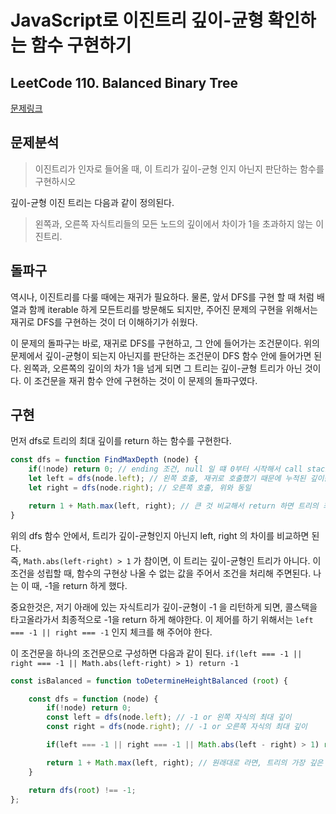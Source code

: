 # JavaScript로 이진트리 깊이-균형 확인하는 함수 구현하기 
## LeetCode 110. Balanced Binary Tree

[문제링크](https://leetcode.com/problems/balanced-binary-tree/)

## 문제분석 
> 이진트리가 인자로 들어올 때, 이 트리가 깊이-균형 인지 아닌지 판단하는 함수를 구현하시오

깊이-균형 이진 트리는 다음과 같이 정의된다.
> 왼쪽과, 오른쪽 자식트리들의 모든 노드의 깊이에서 차이가 1을 초과하지 않는 이진트리. 

## 돌파구
역시나, 이진트리를 다룰 때에는 재귀가 필요하다. 물론, 앞서 DFS를 구현 할 때 처럼 배열과 함께 iterable 하게 모든트리를 방문해도 되지만, 주어진 문제의 구현을 위해서는 재귀로 DFS를 구현하는 것이 더 이해하기가 쉬웠다. 

이 문제의 돌파구는 바로, 재귀로 DFS를 구현하고, 그 안에 들어가는 조건문이다. 위의 문제에서 깊이-균형이 되는지 아닌지를 판단하는 조건문이 DFS 함수 안에 들어가면 된다. 왼쪽과, 오른쪽의 깊이의 차가 1을 넘게 되면 그 트리는 깊이-균형 트리가 아닌 것이다. 이 조건문을 재귀 함수 안에 구현하는 것이 이 문제의 돌파구였다. 

## 구현
먼저 dfs로 트리의 최대 깊이를 return 하는 함수를 구현한다. 

```javascript
const dfs = function FindMaxDepth (node) {
    if(!node) return 0; // ending 조건, null 일 떄 0부터 시작해서 call stack 을 타고 올라가면서 깊이가 쌓인다. 
    let left = dfs(node.left); // 왼쪽 호출, 재귀로 호출했기 때문에 누적된 깊이값이 return 된다.
    let right = dfs(node.right); // 오른쪽 호출, 위와 동일

    return 1 + Math.max(left, right); // 큰 것 비교해서 return 하면 트리의 최대 깊이를 알 수 있다.
}
```

위의 dfs 함수 안에서, 트리가 깊이-균형인지 아닌지 left, right 의 차이를 비교하면 된다.  
즉, `Math.abs(left-right) > 1` 가 참이면, 이 트리는 깊이-균형인 트리가 아니다. 이 조건을 성립할 때, 함수의 구현상 나올 수 없는 값을 주어서 조건을 처리해 주면된다. 나는 이 때, -1을 return 하게 했다.

중요한것은, 저기 아래에 있는 자식트리가 깊이-균형이 -1 을 리턴하게 되면, 콜스택을 타고올라가서 최종적으로 -1을 return 하게 해야한다.
이 제어를 하기 위해서는 `left === -1 || right === -1` 인지 체크를 해 주어야 한다. 

이 조건문을 하나의 조건문으로 구성하면 다음과 같이 된다.
`if(left === -1 || right === -1 || Math.abs(left-right) > 1) return -1`

```javascript
const isBalanced = function toDetermineHeightBalanced (root) {

    const dfs = function (node) {
        if(!node) return 0;
        const left = dfs(node.left); // -1 or 왼쪽 자식의 최대 깊이
        const right = dfs(node.right); // -1 or 오른쪽 자식의 최대 깊이

        if(left === -1 || right === -1 || Math.abs(left - right) > 1) return -1; // unbalanced, call stack 타고 올라가서 최종적으로 -1 return 한다.

        return 1 + Math.max(left, right); // 원래대로 라면, 트리의 가장 깊은 깊이를 return 한다.
    }

    return dfs(root) !== -1;
};
```